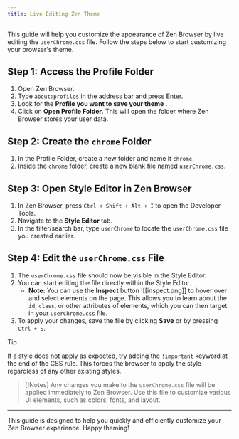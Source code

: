 ```yaml
---
title: Live Editing Zen Theme
---
```


This guide will help you customize the appearance of Zen Browser by live editing the `userChrome.css` file. Follow the steps below to start customizing your browser's theme.

## Step 1: Access the Profile Folder

1. Open Zen Browser.
2. Type `about:profiles` in the address bar and press Enter.
3. Look for the **Profile you want to save your theme** .
4. Click on **Open Profile Folder**. This will open the folder where Zen Browser stores your user data.

## Step 2: Create the `chrome` Folder

1. In the Profile Folder, create a new folder and name it `chrome`.
2. Inside the `chrome` folder, create a new blank file named `userChrome.css`.

## Step 3: Open Style Editor in Zen Browser

1. In Zen Browser, press `Ctrl + Shift + Alt + I` to open the Developer Tools.
2. Navigate to the **Style Editor** tab.
3. In the filter/search bar, type `userChrome` to locate the `userChrome.css` file you created earlier.

## Step 4: Edit the `userChrome.css` File

1. The `userChrome.css` file should now be visible in the Style Editor.
2. You can start editing the file directly within the Style Editor.
	 - **Note:** You can use the **Inspect** button  ![[inspect.png]] to hover over and select elements on the page. This allows you to learn about the `id`, `class`, or other attributes of elements, which you can then target in your `userChrome.css` file.
1. To apply your changes, save the file by clicking **Save** or by pressing `Ctrl + S`.

> [!tip]
>  If a style does not apply as expected, try adding the `!important` keyword at the end of the CSS rule. This forces the browser to apply the style regardless of any other existing styles.

> [!Notes] 
>Any changes you make to the `userChrome.css` file will be applied immediately to Zen Browser.
>Use this file to customize various UI elements, such as colors, fonts, and layout.

---

This guide is designed to help you quickly and efficiently customize your Zen Browser experience. Happy theming!
